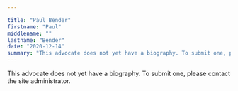 ```yaml
---

title: "Paul Bender"
firstname: "Paul"
middlename: ""
lastname: "Bender"
date: "2020-12-14"
summary: "This advocate does not yet have a biography. To submit one, please contact the site administrator."
---
```

This advocate does not yet have a biography. To submit one, please contact the site administrator.


